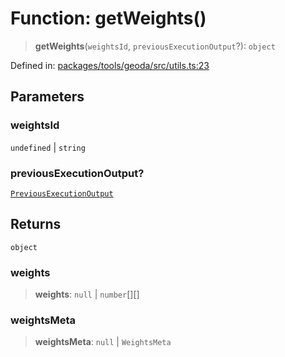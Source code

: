 # Function: getWeights()

> **getWeights**(`weightsId`, `previousExecutionOutput`?): `object`

Defined in: [packages/tools/geoda/src/utils.ts:23](https://github.com/GeoDaCenter/openassistant/blob/bf312b357cb340f1f76fa8b62441fb39bcbce0ce/packages/tools/geoda/src/utils.ts#L23)

## Parameters

### weightsId

`undefined` | `string`

### previousExecutionOutput?

[`PreviousExecutionOutput`](../type-aliases/PreviousExecutionOutput.md)

## Returns

`object`

### weights

> **weights**: `null` \| `number`[][]

### weightsMeta

> **weightsMeta**: `null` \| `WeightsMeta`
